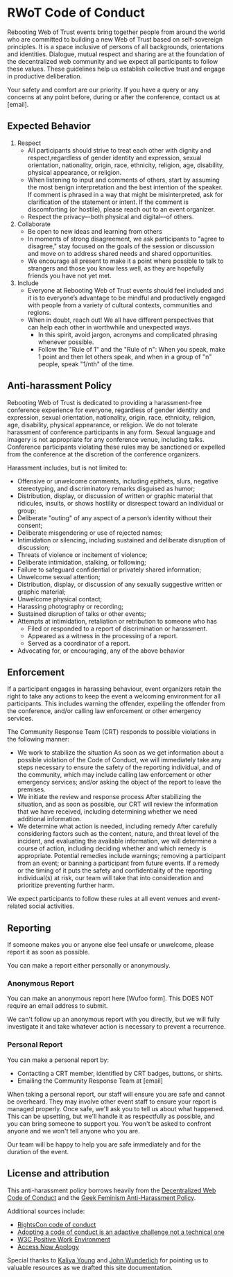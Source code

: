 # RWoT Code of Conduct

Rebooting Web of Trust events bring together people from around the world who are committed to building a new Web of Trust based on self-sovereign principles. It is a space inclusive of persons of all backgrounds, orientations and identities. Dialogue, mutual respect and sharing are at the foundation of the decentralized web community and we expect all participants to follow these values. These guidelines help us establish collective trust and engage in productive deliberation.

Your safety and comfort are our priority. If you have a query or any concerns at any point before, during or after the conference, contact us at [email].

## Expected Behavior

1. Respect
    - All participants should strive to treat each other with dignity and respect,regardless of gender identity and expression, sexual orientation, nationality, origin, race, ethnicity, religion, age, disability, physical appearance, or religion.
    - When listening to input and comments of others, start by assuming the most benign interpretation and the best intention of the speaker. If comment is phrased in a way that might be misinterpreted, ask for clarification of the statement or intent. If the comment is discomforting (or hostile), please reach out to an event organizer.
    - Respect the privacy–-both physical and digital–-of others.
2. Collaborate
    - Be open to new ideas and learning from others
    - In moments of strong disagreement, we ask participants to "agree to disagree," stay focused on the goals of the session or discussion and move on to address shared needs and shared opportunities.
    - We encourage all present to make it a point where possible to talk to strangers and those you know less well, as they are hopefully friends you have not yet met.
3. Include
    - Everyone at Rebooting Web of Trust events should feel included and it is to everyone’s advantage to be mindful and productively engaged with people from a variety of cultural contexts, communities and regions.
    - When in doubt, reach out! We all have different perspectives that can help each other in worthwhile and unexpected ways.
        - In this spirit, avoid jargon, acronyms and complicated phrasing whenever possible.
        - Follow the "Rule of 1" and the "Rule of n": When you speak, make 1 point and then let others speak, and when in a group of "n" people, speak "1/nth" of the time.


## Anti-harassment Policy

Rebooting Web of Trust is dedicated to providing a harassment-free conference experience for everyone, regardless of gender identity and expression, sexual orientation, nationality, origin, race, ethnicity, religion, age, disability, physical appearance, or religion. We do not tolerate harassment of conference participants in any form. Sexual language and imagery is not appropriate for any conference venue, including talks. Conference participants violating these rules may be sanctioned or expelled from the conference at the discretion of the conference organizers. 

Harassment includes, but is not limited to:

- Offensive or unwelcome comments, including epithets, slurs, negative stereotyping, and discriminatory remarks disguised as humor;
- Distribution, display, or discussion of written or graphic material that ridicules, insults, or shows hostility or disrespect toward an individual or group;
- Deliberate "outing" of any aspect of a person’s identity without their consent;
- Deliberate misgendering or use of rejected names;
- Intimidation or silencing, including sustained and deliberate disruption of discussion;
- Threats of violence or incitement of violence;
- Deliberate intimidation, stalking, or following;
- Failure to safeguard confidential or privately shared information;
- Unwelcome sexual attention;
- Distribution, display, or discussion of any sexually suggestive written or graphic material;
- Unwelcome physical contact;
- Harassing photography or recording;
- Sustained disruption of talks or other events;
- Attempts at intimidation, retaliation or retribution to someone who has
    - Filed or responded to a report of discrimination or harassment.
    - Appeared as a witness in the processing of a report.
    - Served as a coordinator of a report.
- Advocating for, or encouraging, any of the above behavior

## Enforcement
If a participant engages in harassing behaviour, event organizers retain the right to take any actions to keep the event a welcoming environment for all participants. This includes warning the offender, expelling the offender from the conference, and/or calling law enforcement or other emergency services.

The Community Response Team (CRT) responds to possible violations in the following manner:

- We work to stabilize the situation 
As soon as we get information about a possible violation of the Code of Conduct, we will immediately take any steps necessary to ensure the safety of the reporting individual, and of the community, which may include calling law enforcement or other emergency services; and/or asking the object of the report to leave the premises.
- We initiate the review and response process 
After stabilizing the situation, and as soon as possible, our CRT will review the information that we have received, including determining whether we need additional information.
- We determine what action is needed, including remedy 
After carefully considering factors such as the content, nature, and threat level of the incident, and evaluating the available information, we will determine a course of action, including deciding whether and which remedy is appropriate. Potential remedies include warnings; removing a participant from an event; or banning a participant from future events. If a remedy or the timing of it puts the safety and confidentiality of the reporting individual(s) at risk, our team will take that into consideration and prioritize preventing further harm.


We expect participants to follow these rules at all event venues and event-related social activities. 

## Reporting

If someone makes you or anyone else feel unsafe or unwelcome, please report it as soon as possible.

You can make a report either personally or anonymously.

### Anonymous Report

You can make an anonymous report here [Wufoo form]. This DOES NOT require an email address to submit.

We can't follow up an anonymous report with you directly, but we will fully investigate it and take whatever action is necessary to prevent a recurrence.

### Personal Report

You can make a personal report by:

- Contacting a CRT member, identified by CRT badges, buttons, or shirts.
- Emailing the Community Response Team at [email]

When taking a personal report, our staff will ensure you are safe and cannot be overheard. They may involve other event staff to ensure your report is managed properly. Once safe, we'll ask you to tell us about what happened. This can be upsetting, but we'll handle it as respectfully as possible, and you can bring someone to support you. You won't be asked to confront anyone and we won't tell anyone who you are.

Our team will be happy to help you are safe immediately and for the duration of the event.

## License and attribution

This anti-harassment policy borrows heavily from the [Decentralized Web Code of Conduct](https://decentralizedweb.net/conduct/) and the [Geek Feminism Anti-Harassment Policy](http://geekfeminism.wikia.com/wiki/Conference_anti-harassment/Policy).

Additional sources include:
- [RightsCon code of conduct](https://www.rightscon.org/code-of-conduct/)
- [Adopting a code of conduct is an adaptive challenge not a technical one](https://authenticengine.com/2016/adopting-a-code-of-conduct-is-an-adaptive-challenge-not-a-technical-one/)
- [W3C Positive Work Environment](https://www.w3.org/Consortium/pwe/)
- [Access Now Apology](https://www.accessnow.org/access-now-apology)

Special thanks to [Kaliya Young](https://twitter.com/IdentityWoman) and [John Wunderlich](https://twitter.com/PrivacyCDN) for pointing us to valuable resources as we drafted this site documentation.
